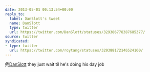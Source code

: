 ```yaml
---
date: 2013-05-01 00:13:54+00:00
reply_to:
  label: DanSlott's tweet
  name: DanSlott
  type: twitter
  url: https://twitter.com/DanSlott/statuses/329386778387685377/
source: twitter
syndicated:
- type: twitter
  url: https://twitter.com/roytang/statuses/329388172146524160/
---
```


[@DanSlott](https://twitter.com/DanSlott/) they just wait til he's doing his day job